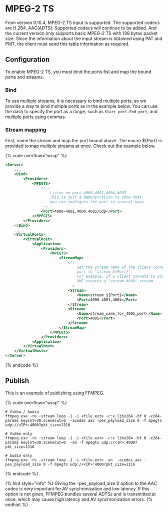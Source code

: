 # MPEG-2 TS

From version 0.10.4, MPEG-2 TS input is supported. The supported codecs are H.264, AAC(ADTS). Supported codecs will continue to be added. And the current version only supports basic MPEG-2 TS with 188 bytes packet size. Since the information about the input stream is obtained using PAT and PMT, the client must send this table information as required.

## Configuration

To enable MPEG-2 TS, you must bind the ports fist and map the bound ports and streams.

### Bind

To use multiple streams, it is necessary to bind multiple ports, so we provide a way to bind multiple ports as in the example below. You can use the dash to specify the port as a range, such as `Start port-End port`, and multiple ports using commas.

### Stream mapping

First, name the stream and map the port bound above. The macro ${Port} is provided to map multiple streams at once. Check out the example below.

{% code overflow="wrap" %}
```xml
<Server>
    ...
    <Bind>
        <Providers>
            <MPEGTS>
                <!--
                    Listen on port 4000,4001,4004,4005
                    This is just a demonstration to show that 
                    you can configure the port in several ways
                -->
                <Port>4000-4001,4004,4005/udp</Port>
            </MPEGTS>
        </Providers>
    </Bind>
    ...
    <VirtualHosts>
        <VirtualHost>
            <Application>
                <Providers>
                    <MPEGTS>
                        <StreamMap>
                            <!--
                                Set the stream name of the client connected to the 
                                port to "stream_${Port}"
                                For example, if a client connets to port 4000, 
                                OME creates a "stream_4000" stream
                            -->
                            <Stream>
                                <Name>stream_${Port}</Name>
                                <Port>4000-4001,4004</Port>
                            </Stream>
                            <Stream>
                                <Name>stream_name_for_4005_port</Name>
                                <Port>4005</Port>
                            </Stream>
                        </StreamMap>
                    </MPEGTS>
                </Providers>
            <Application>
        </VirtualHost>
    </VirtualHosts>
</Server>
```
{% endcode %}

## Publish

This is an example of publishing using FFMPEG.

{% code overflow="wrap" %}
```markup
# Video / Audio
ffmpeg.exe -re -stream_loop -1 -i <file.ext> -c:v libx264 -bf 0 -x264-params keyint=30:scenecut=0  -acodec aac -pes_payload_size 0 -f mpegts udp://<IP>:4000?pkt_size=1316

# Video only
ffmpeg.exe -re -stream_loop -1 -i <file.ext> -c:v libx264 -bf 0 -x264-params keyint=30:scenecut=0  -an -f mpegts udp://<IP>:4000?pkt_size=1316

# Audio only
ffmpeg.exe -re -stream_loop -1 -i <file.ext> -vn  -acodec aac -pes_payload_size 0 -f mpegts udp://<IP>:4000?pkt_size=1316
```
{% endcode %}

{% hint style="info" %}
Giving the -pes\_payload\_size 0 option to the AAC codec is very important for AV synchronization and low latency. If this option is not given, FFMPEG bundles several ADTSs and is transmitted at once, which may cause high latency and AV synchronization errors.
{% endhint %}
